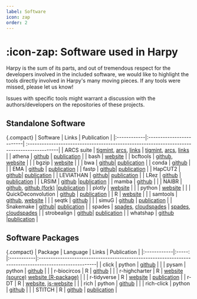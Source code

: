 ```yaml
---
label: Software
icon: zap
order: 2
---
```


# :icon-zap: Software used in Harpy
Harpy is the sum of its parts, and out of tremendous respect for the developers involved in the included software, we would like to highlight the tools directly involved in Harpy's many moving pieces.
If any tools were missed, please let us know!

Issues with specific tools might warrant a discussion with the authors/developers on the repositories of these projects.

## Standalone Software
{.compact}
| Software    | Links       | Publication                                                                                               |
|:------------|:-------------------------| :-------------------------------------------------------------------------------------------|
| ARCS suite  | [tigmint](https://github.com/bcgsc/tigmint), [arcs](https://github.com/bcgsc/arcs), [links](https://github.com/bcgsc/links) | [tigmint](https://doi.org/10.1186/s12859-018-2425-6), [arcs](https://doi.org/10.1101/100750), [links](https://gigascience.biomedcentral.com/articles/10.1186/s13742-015-0076-3) | 
| athena      | [github](https://github.com/abishara/athena_meta)   | [publication](https://doi.org/10.1038/nbt.4266) | 
| bash        | [website](https://www.gnu.org/software/bash/)                                                                      |
| bcftools    | [github](https://github.com/samtools/bcftools), [website](https://samtools.github.io/bcftools/bcftools.html) |        |
| bgzip       | [website](http://www.htslib.org/doc/bgzip.html) |                                                                     |
| bwa         | [github](https://github.com/lh3/bwa)| [publication](http://arxiv.org/abs/1303.3997)                                 |
| conda       | [github](https://github.com/conda)   |                                                                              |
| EMA         | [github](https://github.com/arshajii/ema) | [publication](https://www.biorxiv.org/content/early/2017/11/16/220236)  |
| fastp       | [github](https://github.com/OpenGene/fastp)| [publication](https://doi.org/10.1093/bioinformatics/bty560)          |
| HapCUT2     | [github](https://github.com/vibansal/HapCUT2)| [publication](https://doi.org/10.1101/gr.213462.116)                |
| LEVIATHAN   | [github](https://github.com/morispi/LEVIATHAN)| [publication](https://doi.org/10.1101/2021.03.25.437002)           |
| LRez        | [github](https://github.com/morispi/LRez) | [publication](https://academic.oup.com/bioinformaticsadvances/article/1/1/vbab022/6375438?login=false) |
| LRSIM       | [github](https://github.com/aquaskyline/LRSIM) |[publication](http://doi.org/10.1016/j.csbj.2017.10.002)            |
| mamba       | [github](https://github.com/mamba-org/mamba)   |                                                                    |
| NAIBR       | [github](https://github.com/raphael-group/NAIBR), [github (fork)](https://github.com/pontushojer/NAIBR) |[publication](https://doi.org/10.1093/bioinformatics/btx712) |
| plotly      | [website](https://plotly.com/)      |                                                                                |
| python      | [website](https://www.python.org/)   |                                                                               |
| QuickDeconvolution | [github](https://github.com/RolandFaure/QuickDeconvolution) | [publication](https://doi.org/10.1093/bioadv/vbac068) |
| R           | [website](https://www.r-project.org/)  |                                                                              |
| samtools    | [github](https://github.com/samtools/samtools), [website](http://www.htslib.org/)       |                             |
| seqtk       | [github](https://github.com/lh3/seqtk)    |                                                                         |
| simuG       | [github](https://github.com/aquaskyline/LRSIM) | [publication](https://doi.org/10.1093/bioinformatics/btz424)        |
| Snakemake   | [github](https://github.com/snakemake/snakemake)| [publication](https://f1000research.com/articles/10-33/v1)       |
| spades      | [spades](http://ablab.github.io/spades/), [cloudspades](https://github.com/ablab/spades/tree/cloudspades-ismb) | [spades](https://doi.org/10.1002/cpbi.102), [cloudspades](https://doi.org/10.1093/bioinformatics/btz349) |
| strobealign | [github](https://github.com/ksahlin/strobealign)| [publication](https://doi.org/10.1186/s13059-022-02831-7)            |
| whatshap    | [github](https://github.com/whatshap/whatshap) |[publication](https://doi.org/10.1101/085050)                    |

## Software Packages
{.compact}
| Package     | Language | Links     |       Publication                                                                                                   |
|:------------|:-----:   |:-----------|:------------------------------------------------------------------------------------------------------|
| click       | python   | [github](https://github.com/pallets/click)            |                                                              |
| pysam       | python   | [github](https://github.com/pysam-developers/pysam)    |                                                            |
| r-biocircos |     R    | [github](https://github.com/lvulliard/BioCircos.R)      |                                                           |
| r-highcharter |   R    | [website (source)](https://www.highcharts.com/) [website (R-package)](https://github.com/jbkunst/highcharter/) |  |
| r-tidyverse |     R    | [website](https://www.tidyverse.org/) | [publication](https://doi.org/10.21105/joss.01686)                           |
| r-DT        |     R    | [website](https://rstudio.github.io/DT/), [js-website](http://datatables.net) |                                       |
| rich        |  python  | [github](https://github.com/Textualize/rich)       |                                                                |
| rich-click  |  python  | [github](https://github.com/ewels/rich-click)       |                                                               |
| STITCH      |     R    | [github](https://github.com/rwdavies/STITCH) | [publication](https://doi.org/10.1038%2Fng.3594)                     |
